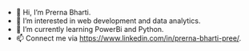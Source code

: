 - 👋 Hi, I’m Prerna Bharti.
- 👀 I’m interested in web development and data analytics.
- 🌱 I’m currently learning PowerBi and Python.
- 📫 Connect me via https://www.linkedin.com/in/prerna-bharti-pree/.
